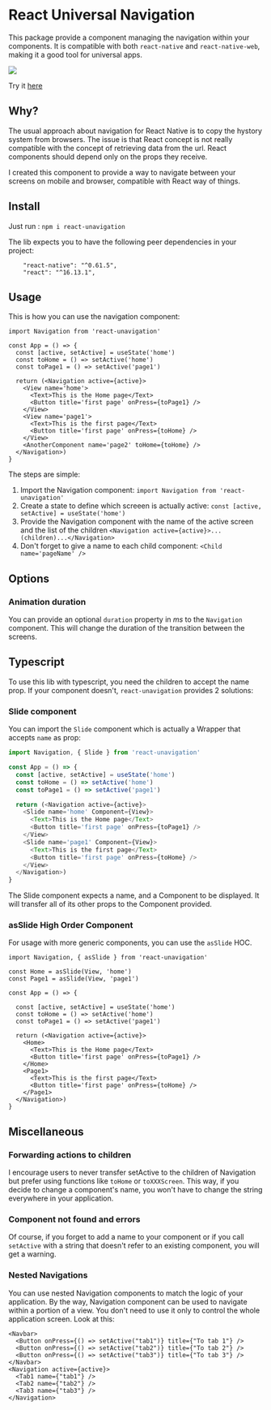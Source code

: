 # React Universal Navigation

This package provide a component managing the navigation within your components. It is compatible with both `react-native` and `react-native-web`, making it a good tool for universal apps.

![](example/navigation.gif)

Try it [here](https://snack.expo.dev/@sharcoux/react-native-navigation)

## Why?

The usual approach about navigation for React Native is to copy the hystory system from browsers. The issue is that React concept is not really compatible with the concept of retrieving data from the url. React components should depend only on the props they receive.

I created this component to provide a way to navigate between your screens on mobile and browser, compatible with React way of things.

## Install

Just run : `npm i react-unavigation`

The lib expects you to have the following peer dependencies in your project:

```
    "react-native": "^0.61.5",
    "react": "^16.13.1",
```

## Usage

This is how you can use the navigation component:

```JSX
import Navigation from 'react-unavigation'

const App = () => {
  const [active, setActive] = useState('home')
  const toHome = () => setActive('home')
  const toPage1 = () => setActive('page1')

  return (<Navigation active={active}>
    <View name='home'>
      <Text>This is the Home page</Text>
      <Button title='first page' onPress={toPage1} />
    </View>
    <View name='page1'>
      <Text>This is the first page</Text>
      <Button title='first page' onPress={toHome} />
    </View>
    <AnotherComponent name='page2' toHome={toHome} />
  </Navigation>)
}
```

The steps are simple:

1. Import the Navigation component: `import Navigation from 'react-unavigation'`
2. Create a state to define which screeen is actually active: `const [active, setActive] = useState('home')`
3. Provide the Navigation component with the name of the active screen and the list of the children `<Navigation active={active}>...(children)...</Navigation>`
4. Don't forget to give a name to each child component: `<Child name='pageName' />`

## Options

### __Animation duration__

You can provide an optional `duration` property in *ms* to the `Navigation` component. This will change the duration of the transition between the screens.

## Typescript

To use this lib with typescript, you need the children to accept the name prop. If your component doesn't, `react-unavigation` provides 2 solutions:

### Slide component

You can import the `Slide` component which is actually a Wrapper that accepts `name` as prop:

```javascript
import Navigation, { Slide } from 'react-unavigation'

const App = () => {
  const [active, setActive] = useState('home')
  const toHome = () => setActive('home')
  const toPage1 = () => setActive('page1')

  return (<Navigation active={active}>
    <Slide name='home' Component={View}>
      <Text>This is the Home page</Text>
      <Button title='first page' onPress={toPage1} />
    </View>
    <Slide name='page1' Component={View}>
      <Text>This is the first page</Text>
      <Button title='first page' onPress={toHome} />
    </View>
  </Navigation>)
}
```

The Slide component expects a name, and a Component to be displayed. It will transfer all of its other props to the Component provided.

### asSlide High Order Component

For usage with more generic components, you can use the `asSlide` HOC.

```JSX
import Navigation, { asSlide } from 'react-unavigation'

const Home = asSlide(View, 'home')
const Page1 = asSlide(View, 'page1')

const App = () => {

  const [active, setActive] = useState('home')
  const toHome = () => setActive('home')
  const toPage1 = () => setActive('page1')

  return (<Navigation active={active}>
    <Home>
      <Text>This is the Home page</Text>
      <Button title='first page' onPress={toPage1} />
    </Home>
    <Page1>
      <Text>This is the first page</Text>
      <Button title='first page' onPress={toHome} />
    </Page1>
  </Navigation>)
}
```


## Miscellaneous

### __Forwarding actions to children__

I encourage users to never transfer setActive to the children of Navigation but prefer using functions like `toHome` or `toXXXScreen`. This way, if you decide to change a component's name, you won't have to change the string everywhere in your application.

### __Component not found and errors__

Of course, if you forget to add a name to your component or if you call `setActive` with a string that doesn't refer to an existing component, you will get a warning.

### __Nested Navigations__

You can use nested Navigation components to match the logic of your application. By the way, Navigation component can be used to navigate within a portion of a view. You don't need to use it only to control the whole application screen. Look at this:

```JSX
<Navbar>
  <Button onPress={() => setActive("tab1")} title={"To tab 1"} />
  <Button onPress={() => setActive("tab2")} title={"To tab 2"} />
  <Button onPress={() => setActive("tab3")} title={"To tab 3"} />
</Navbar>
<Navigation active={active}>
  <Tab1 name={"tab1"} />
  <Tab2 name={"tab2"} />
  <Tab3 name={"tab3"} />
</Navigation>
```

